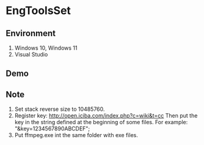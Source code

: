 # EngToolsSet

## Environment

1. Windows 10, Windows 11
2. Visual Studio

## Demo


## Note

1. Set stack reverse size to 10485760.
2. Register key: http://open.iciba.com/index.php?c=wiki&t=cc
   Then put the key in the string defined at the beginning of some files. For example: "&key=1234567890ABCDEF";
3. Put ffmpeg.exe int the same folder with exe files.
